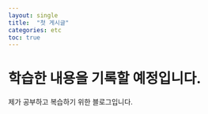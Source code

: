 ```yaml
---
layout: single
title:  "첫 게시글"
categories: etc
toc: true
---
```


# 학습한 내용을 기록할 예정입니다.

제가 공부하고 복습하기 위한 블로그입니다.
